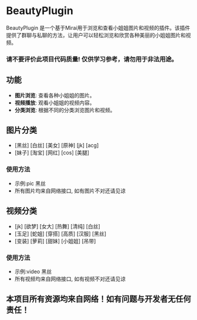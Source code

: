 # BeautyPlugin

BeautyPlugin 是一个基于Mirai用于浏览和查看小姐姐图片和视频的插件。该插件提供了群聊与私聊的方法，让用户可以轻松浏览和欣赏各种美丽的小姐姐图片和视频。

### 请不要评价此项目代码质量! 仅供学习参考，请勿用于非法用途。
## 功能

- **图片浏览**: 查看各种小姐姐的图片。
- **视频播放**: 观看小姐姐的视频内容。
- **分类浏览**: 根据不同的分类浏览图片和视频。


## 图片分类
+ [黑丝] [白丝] [美女] [原神] [jk] [acg]
+ [妹子] [淘宝] [网红] [cos] [美腿]
### 使用方法
 + 示例:pic 黑丝
 + 所有图片均来自网络接口, 如有图片不对还请见谅


## 视频分类
+ [jk] [欲梦] [女大] [热舞] [清纯] [白丝]
+ [玉足] [蛇姐] [穿搭] [高质] [汉服] [黑丝]
+ [变装] [萝莉] [甜妹] [小姐姐] [吊带]
### 使用方法
+ 示例:video 黑丝
+ 所有视频均来自网络接口, 如有视频不对还请见谅

## 本项目所有资源均来自网络！如有问题与开发者无任何责任！
